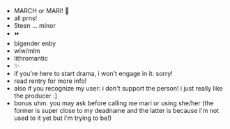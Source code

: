 - MARCH or MARI! 🫧
- all prns!
- 5teen … minor
- ⏩
- bigender enby
- wlw/mlm
- lithromantic
- ✨
- if you're here to start drama, i won't engage in it. sorry!
- read rentry for more info!
- also if you recognize my user: i don't support the person! i just really like the producer :]
- bonus uhm. you may ask before calling me mari or using she/her (the former is super close to my deadname and the latter is because i'm not used to it yet but i'm trying to be!)
